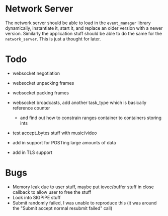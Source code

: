 # Network Server
The network server should be able to load in the `event_manager` library dynamically, instantiate it, start it, and replace an older version with a newer version.
Similarly the application stuff should be able to do the same for the `network_server`.
This is just a thought for later.

# Todo
- websocket negotiation
- websocket unpacking frames
- websocket packing frames
- websocket broadcasts, add another task_type which is basically reference counter
  - and find out how to constrain ranges container to containers storing ints

- test accept_bytes stuff with music/video
- add in support for POSTing large amounts of data

- add in TLS support

# Bugs
- Memory leak due to user stuff, maybe put iovec/buffer stuff in close callback to allow user to free the stuff
- Look into SIGPIPE stuff
- Submit randomly failed, I was unable to reproduce this (it was around the "Submit accept normal resubmit failed" call)